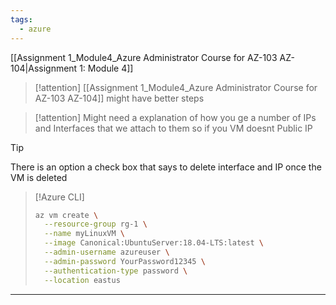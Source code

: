 ```yaml
---
tags:
  - azure
---
```


[[Assignment 1_Module4_Azure Administrator Course for AZ-103 AZ-104|Assignment 1: Module 4]]

> [!attention]
> [[Assignment 1_Module4_Azure Administrator Course for AZ-103 AZ-104]] might have better steps

> [!attention]
> Might need a explanation of how you ge a number of IPs and Interfaces that we attach to them so if you VM doesnt Public IP
> 

> [!tip]
> There is an option a check box that says to delete interface and IP once the VM is deleted


> [!Azure CLI]
> 
> ```bash
> az vm create \
>   --resource-group rg-1 \
>   --name myLinuxVM \
>   --image Canonical:UbuntuServer:18.04-LTS:latest \
>   --admin-username azureuser \
>   --admin-password YourPassword12345 \
>   --authentication-type password \
>   --location eastus
> ```
> 

--- 
